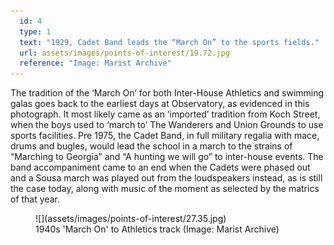 ```yaml
---
  id: 4
  type: 1
  text: "1929, Cadet Band leads the “March On” to the sports fields."
  url: assets/images/points-of-interest/19.72.jpg
  reference: "Image: Marist Archive"
---
```

The tradition of the ‘March On’ for both Inter-House Athletics and swimming galas goes back to the earliest days at Observatory, as evidenced in this photograph. It most likely came as an ‘imported’ tradition from Koch Street, when the boys used to ‘march to’ The Wanderers and Union Grounds to use sports facilities. Pre 1975, the Cadet Band, in full military regalia with mace, drums and bugles, would lead the school in a march to the strains of “Marching to Georgia” and “A hunting we will go” to inter-house events. The band accompaniment came to an end when the Cadets were phased out and a Sousa march was played out from the loudspeakers instead, as is still the case today, along with music of the moment as selected by the matrics of that year. 

<figure>![](assets/images/points-of-interest/27.35.jpg)
  <figcaption>1940s 'March On' to Athletics track (Image: Marist Archive)</figcaption>
</figure>
